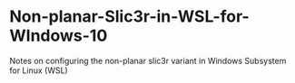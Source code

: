 # Non-planar-Slic3r-in-WSL-for-WIndows-10
Notes on configuring the non-planar slic3r variant in Windows Subsystem for Linux (WSL)
